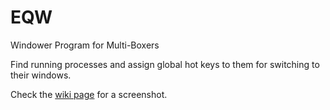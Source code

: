 # EQW
 Windower Program for Multi-Boxers

 Find running processes and assign global hot keys to them for switching to their windows.

 Check the [wiki page](https://github.com/scriptkeeperr/EQW/wiki) for a screenshot.
